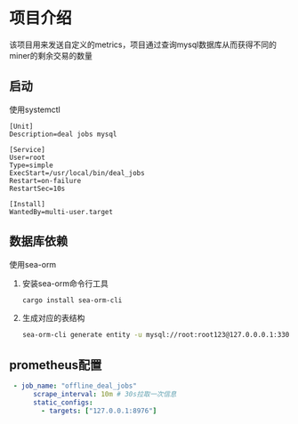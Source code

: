 # 项目介绍
该项目用来发送自定义的metrics，项目通过查询mysql数据库从而获得不同的miner的剩余交易的数量

## 启动
使用systemctl
```systemctl
[Unit]
Description=deal jobs mysql

[Service]
User=root
Type=simple
ExecStart=/usr/local/bin/deal_jobs
Restart=on-failure
RestartSec=10s

[Install]
WantedBy=multi-user.target
```

## 数据库依赖
使用sea-orm
1. 安装sea-orm命令行工具
    ```bash
    cargo install sea-orm-cli
    ```
2. 生成对应的表结构
    ```bash
    sea-orm-cli generate entity -u mysql://root:root123@127.0.0.0.1:3306/db src/entity
    ```
## prometheus配置
```yml
 - job_name: "offline_deal_jobs"
      scrape_interval: 10m # 30s拉取一次信息
      static_configs:
        - targets: ["127.0.0.1:8976"]
```
